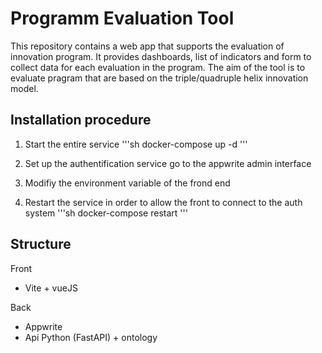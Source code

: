 # Programm Evaluation Tool

This repository contains a web app that supports the evaluation of innovation program. It provides dashboards, list of indicators and form to collect data for each evaluation in the program. 
The aim of the tool is to evaluate pragram that are based on the triple/quadruple helix innovation model.

## Installation procedure
1. Start the entire service
'''sh
docker-compose up -d 
'''

2. Set up the authentification service
go to the appwrite admin interface

3. Modifiy the environment variable of the frond end

4. Restart the service in order to allow the front to connect to the auth system 
'''sh
docker-compose restart 
'''

## Structure
Front 
* Vite + vueJS

Back
* Appwrite
* Api Python (FastAPI) + ontology